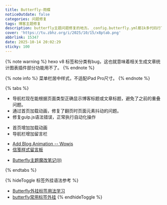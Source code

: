 ```yaml
---
title: Butterfly-雨蝶
noticeOutdate: false
categories: 问题修复
tags: 博客主题修复
description: butterfly主题问题修复的地方。_config.butterfly.yml都1k多代码行了，这也太长了...
cover: 'https://tu.zbhz.org/i/2025/10/15/x8ptab.png'
abbrlink: 15347
date: 2025-10-14 20:02:29
sticky: 100
---
```



{% note warning %}
hexo v8 标签和分类有bug，这也就意味着相关生成文章统计图表插件部分功能用不了。
{% endnote %}

{% note info %}
菜单栏居中样式，不适配iPad Pro尺寸。
{% endnote %}


{% tabs %}
<!-- tab 问题修复-->
* 导航栏现在能根据页面类型正确显示博客标题或文章标题，避免了之前的重叠问题。
* 通过首页加载动画，修复了翻页时页面元素抖动的问题。
* 修复gulp.js语法错误，正常执行自动化操作
<!-- endtab -->

<!-- tab 新增效果/功能-->
* 首页增加加载动画
* 导航栏增加留言栏
<!-- endtab -->

<!-- tab 参考链接-->
* [Add Blog Animation -- Wowjs](https://akilar.top/posts/abab51cf)
* [信笺样式留言板](https://akilar.top/posts/e2d3c450/)
<!-- endtab -->

<!-- tab 试用参考-->
* [Butterfly主题魔改笔记(Ⅱ)](https://www.yooupi.site/posts/152058-d36d2e01.html)
<!-- endtab -->


{% endtabs %}



{% hideToggle 标签外挂语法参考 %}
* [Butterfly外挂标签用法学习](https://www.yooupi.site/posts/235523-d25a2ac1.html)
* [butterfly常用标签外挂](https://blog.pushihao.com/article/a2b56279.html)
{% endhideToggle %}